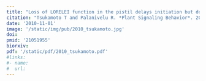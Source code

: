```yaml
---
title: "Loss of LORELEI function in the pistil delays initiation but does not affect embryo development in Arabidopsis thaliana"
citation: "Tsukamoto T and Palanivelu R. *Plant Signaling Behavior*. 2010."
date: '2010-11-01'
image: '/static/img/pub/2010_tsukamoto.jpg'
doi: 
pmid: '21051955'
biorxiv:
pdf: '/static/pdf/2010_tsukamoto.pdf'
#links:
#- name: 
#  url: 
---
```

